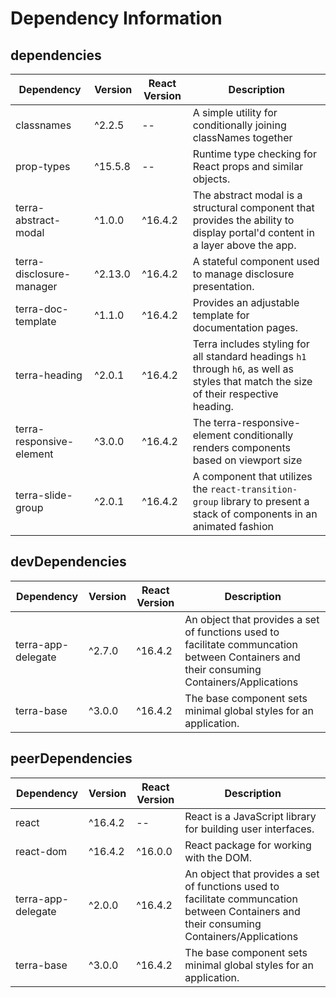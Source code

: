 # Dependency Information

## dependencies
| Dependency | Version | React Version | Description |
|-|-|-|-|
| classnames | ^2.2.5 | -- | A simple utility for conditionally joining classNames together |
| prop-types | ^15.5.8 | -- | Runtime type checking for React props and similar objects. |
| terra-abstract-modal | ^1.0.0 | ^16.4.2 | The abstract modal is a structural component that provides the ability to display portal'd content in a layer above the app. |
| terra-disclosure-manager | ^2.13.0 | ^16.4.2 | A stateful component used to manage disclosure presentation. |
| terra-doc-template | ^1.1.0 | ^16.4.2 | Provides an adjustable template for documentation pages. |
| terra-heading | ^2.0.1 | ^16.4.2 | Terra includes styling for all standard headings `h1` through `h6`, as well as styles that match the size of their respective heading. |
| terra-responsive-element | ^3.0.0 | ^16.4.2 | The terra-responsive-element conditionally renders components based on viewport size |
| terra-slide-group | ^2.0.1 | ^16.4.2 | A component that utilizes the `react-transition-group` library to present a stack of components in an animated fashion |

## devDependencies
| Dependency | Version | React Version | Description |
|-|-|-|-|
| terra-app-delegate | ^2.7.0 | ^16.4.2 | An object that provides a set of functions used to facilitate communcation between Containers and their consuming Containers/Applications |
| terra-base | ^3.0.0 | ^16.4.2 | The base component sets minimal global styles for an application. |

## peerDependencies
| Dependency | Version | React Version | Description |
|-|-|-|-|
| react | ^16.4.2 | -- | React is a JavaScript library for building user interfaces. |
| react-dom | ^16.4.2 | ^16.0.0 | React package for working with the DOM. |
| terra-app-delegate | ^2.0.0 | ^16.4.2 | An object that provides a set of functions used to facilitate communcation between Containers and their consuming Containers/Applications |
| terra-base | ^3.0.0 | ^16.4.2 | The base component sets minimal global styles for an application. |
